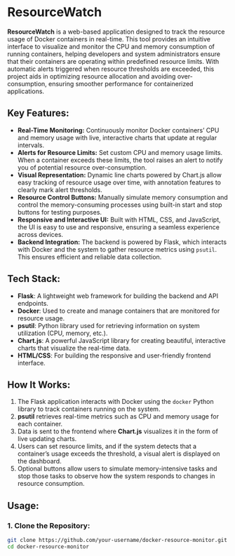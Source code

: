 # ResourceWatch

**ResourceWatch** is a web-based application designed to track the resource usage of Docker containers in real-time. This tool provides an intuitive interface to visualize and monitor the CPU and memory consumption of running containers, helping developers and system administrators ensure that their containers are operating within predefined resource limits. With automatic alerts triggered when resource thresholds are exceeded, this project aids in optimizing resource allocation and avoiding over-consumption, ensuring smoother performance for containerized applications.

## Key Features:
- **Real-Time Monitoring:** Continuously monitor Docker containers’ CPU and memory usage with live, interactive charts that update at regular intervals.
- **Alerts for Resource Limits:** Set custom CPU and memory usage limits. When a container exceeds these limits, the tool raises an alert to notify you of potential resource over-consumption.
- **Visual Representation:** Dynamic line charts powered by Chart.js allow easy tracking of resource usage over time, with annotation features to clearly mark alert thresholds.
- **Resource Control Buttons:** Manually simulate memory consumption and control the memory-consuming processes using built-in start and stop buttons for testing purposes.
- **Responsive and Interactive UI:** Built with HTML, CSS, and JavaScript, the UI is easy to use and responsive, ensuring a seamless experience across devices.
- **Backend Integration:** The backend is powered by Flask, which interacts with Docker and the system to gather resource metrics using `psutil`. This ensures efficient and reliable data collection.

## Tech Stack:
- **Flask**: A lightweight web framework for building the backend and API endpoints.
- **Docker**: Used to create and manage containers that are monitored for resource usage.
- **psutil**: Python library used for retrieving information on system utilization (CPU, memory, etc.).
- **Chart.js**: A powerful JavaScript library for creating beautiful, interactive charts that visualize the real-time data.
- **HTML/CSS**: For building the responsive and user-friendly frontend interface.

## How It Works:
1. The Flask application interacts with Docker using the `docker` Python library to track containers running on the system.
2. **psutil** retrieves real-time metrics such as CPU and memory usage for each container.
3. Data is sent to the frontend where **Chart.js** visualizes it in the form of live updating charts.
4. Users can set resource limits, and if the system detects that a container’s usage exceeds the threshold, a visual alert is displayed on the dashboard.
5. Optional buttons allow users to simulate memory-intensive tasks and stop those tasks to observe how the system responds to changes in resource consumption.

## Usage:

### 1. Clone the Repository:
```bash
git clone https://github.com/your-username/docker-resource-monitor.git
cd docker-resource-monitor

